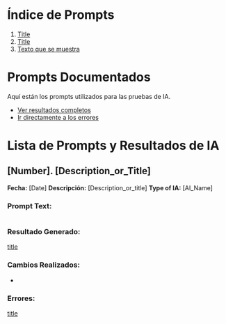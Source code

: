 # Índice de Prompts


1. [Title](Follow_Link)
2. [Title](Follow_Link)
3. [Texto que se muestra](#ancla-o-id)

# Prompts Documentados

Aquí están los prompts utilizados para las pruebas de IA.

- [Ver resultados completos](prompts-resultados.md)
- [Ir directamente a los errores](prompts-errores.md)


# Lista de Prompts y Resultados de IA

## [Number]. [Description_or_Title]

**Fecha:** [Date]
**Descripción:** [Description_or_title]
**Type of IA:** [AI_Name]
### Prompt Text:
``` 

```
### Resultado Generado:
[title](follow_link)

### Cambios Realizados:
- 
### Errores:
[title](follow_link)
